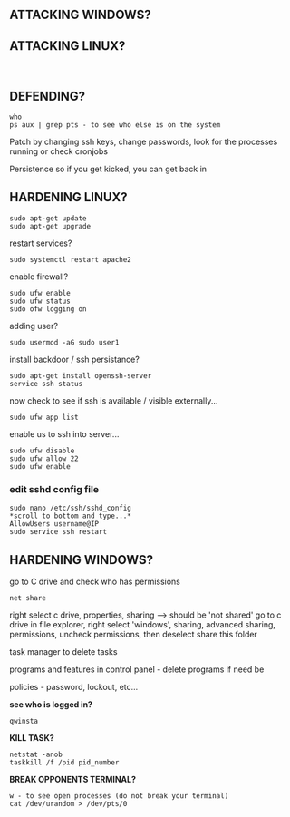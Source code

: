 ## ATTACKING WINDOWS?  
  
  
  
## ATTACKING LINUX?  
 

  
## DEFENDING?
```
who
ps aux | grep pts - to see who else is on the system
```
Patch by changing ssh keys, change passwords, look for the processes running or check cronjobs

Persistence so if you get kicked, you can get back in

## HARDENING LINUX?
```
sudo apt-get update
sudo apt-get upgrade
```

restart services?
```
sudo systemctl restart apache2
```

enable firewall?
```
sudo ufw enable
sudo ufw status
sudo ofw logging on
```

adding user?
```
sudo usermod -aG sudo user1
```

install backdoor / ssh persistance?
```
sudo apt-get install openssh-server
service ssh status
```
now check to see if ssh is available / visible externally...
```
sudo ufw app list
```
enable us to ssh into server...
```
sudo ufw disable
sudo ufw allow 22
sudo ufw enable
```

### edit  sshd config file
```
sudo nano /etc/ssh/sshd_config
*scroll to bottom and type...*
AllowUsers username@IP
sudo service ssh restart
```

## HARDENING WINDOWS?
go to C drive and check who has permissions
```
net share
```

right select c drive, properties, sharing --> should be 'not shared'
go to c drive in file explorer, right select 'windows', sharing, advanced sharing, permissions, uncheck permissions, then deselect share this folder

task manager to delete tasks

programs and features in control panel - delete programs if need be

policies - password, lockout, etc...

**see who is logged in?**
```
qwinsta
```

**KILL TASK?**
```
netstat -anob
taskkill /f /pid pid_number
```

**BREAK OPPONENTS TERMINAL?**
```
w - to see open processes (do not break your terminal)
cat /dev/urandom > /dev/pts/0
```
